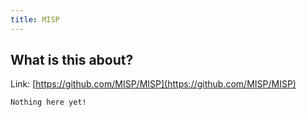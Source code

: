 ```yaml
---
title: MISP
---
```


## What is this about?

Link: [https://github.com/MISP/MISP](https://github.com/MISP/MISP)

```
Nothing here yet!
```